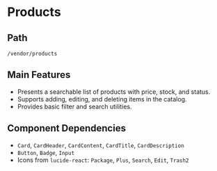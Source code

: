 # Products

## Path
`/vendor/products`

## Main Features
- Presents a searchable list of products with price, stock, and status.
- Supports adding, editing, and deleting items in the catalog.
- Provides basic filter and search utilities.

## Component Dependencies
- `Card`, `CardHeader`, `CardContent`, `CardTitle`, `CardDescription`
- `Button`, `Badge`, `Input`
- Icons from `lucide-react`: `Package`, `Plus`, `Search`, `Edit`, `Trash2`